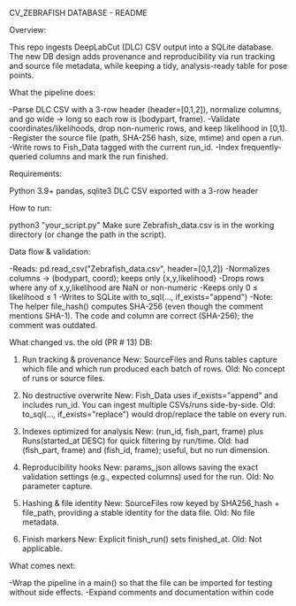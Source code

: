CV_ZEBRAFISH DATABASE - README 

Overview:

This repo ingests DeepLabCut (DLC) CSV output into a SQLite database.
The new DB design adds provenance and reproducibility via run tracking and source file metadata, while keeping a tidy, analysis-ready table for pose points.

What the pipeline does:

-Parse DLC CSV with a 3-row header (header=[0,1,2]), normalize columns, and go wide → long so each row is (bodypart, frame).
-Validate coordinates/likelihoods, drop non-numeric rows, and keep likelihood in [0,1].
-Register the source file (path, SHA-256 hash, size, mtime) and open a run.
-Write rows to Fish_Data tagged with the current run_id.
-Index frequently-queried columns and mark the run finished.

Requirements:

Python 3.9+
pandas, sqlite3
DLC CSV exported with a 3-row header

How to run:

python3 "your_script.py"
Make sure Zebrafish_data.csv is in the working directory (or change the path in the script).

Data flow & validation:

-Reads: pd.read_csv("Zebrafish_data.csv", header=[0,1,2])
-Normalizes columns → (bodypart, coord); keeps only {x,y,likelihood}
-Drops rows where any of x,y,likelihood are NaN or non-numeric
-Keeps only 0 ≤ likelihood ≤ 1
-Writes to SQLite with to_sql(..., if_exists="append")
-Note: The helper file_hash() computes SHA-256 (even though the comment mentions SHA-1). The code and column are correct (SHA-256); the comment was outdated.


What changed vs. the old (PR # 13) DB:

1) Run tracking & provenance 
New: SourceFiles and Runs tables capture which file and which run produced each batch of rows.
Old: No concept of runs or source files.

2) No destructive overwrite 
New: Fish_Data uses if_exists="append" and includes run_id. You can ingest multiple CSVs/runs side-by-side.
Old: to_sql(..., if_exists="replace") would drop/replace the table on every run.

3) Indexes optimized for analysis 
New: (run_id, fish_part, frame) plus Runs(started_at DESC) for quick filtering by run/time.
Old: had (fish_part, frame) and (fish_id, frame); useful, but no run dimension.

4) Reproducibility hooks 
New: params_json allows saving the exact validation settings (e.g., expected columns) used for the run.
Old: No parameter capture.

5) Hashing & file identity 
New: SourceFiles row keyed by SHA256_hash + file_path, providing a stable identity for the data file.
Old: No file metadata.

6) Finish markers 
New: Explicit finish_run() sets finished_at.
Old: Not applicable.


What comes next: 

-Wrap the pipeline in a main() so that the file can be imported for testing without side effects. 
-Expand comments and documentation within code

